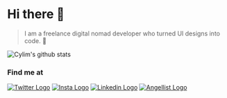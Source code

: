 # Hi there 👋

> I am a freelance digital nomad developer who turned UI designs into code. 🤣

![Cylim's github stats](https://github-readme-stats.vercel.app/api?username=cylim&count_private=true&show_icons=true&theme=dracula&include_all_commits=true)

### Find me at

[![Twitter Logo](https://icons.iconarchive.com/icons/limav/flat-gradient-social/32/Twitter-icon.png)](https://cyl.im/twitter)
[![Insta Logo](https://icons.iconarchive.com/icons/uiconstock/socialmedia/32/Instagram-icon.png)](https://cyl.im/insta)
[![Linkedin Logo](https://icons.iconarchive.com/icons/limav/flat-gradient-social/32/Linkedin-icon.png)](https://cyl.im/in)
[![Angellist Logo](https://icons.iconarchive.com/icons/limav/flat-gradient-social/32/Angellist-icon.png)](https://cyl.im/angel)



<!--
**cylim/cylim** is a ✨ _special_ ✨ repository because its `README.md` (this file) appears on your GitHub profile.

Here are some ideas to get you started:

- 🔭 I’m currently working on ...
- 🌱 I’m currently learning ...
- 👯 I’m looking to collaborate on ...
- 🤔 I’m looking for help with ...
- 💬 Ask me about ...
- 📫 How to reach me: ...
- 😄 Pronouns: ...
- ⚡ Fun fact: ...
-->
